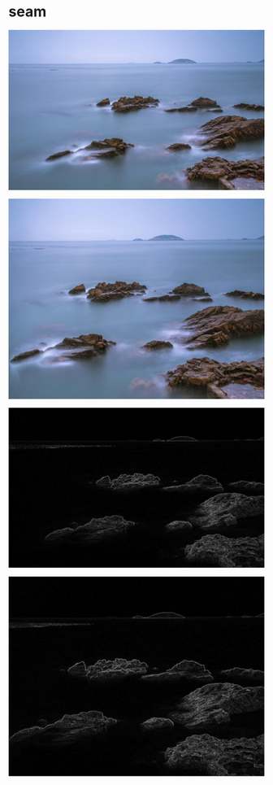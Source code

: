 # seam
![alt text](https://github.com/HoweZZH/SeamCarving/blob/master/testPicture/15.jpg?raw=true "original picture")

![alt text](https://github.com/HoweZZH/SeamCarving/blob/master/testPicture/processed.jpg?raw=true "original picture")

![alt text](https://github.com/HoweZZH/SeamCarving/blob/master/testPicture/OriginalEnergyGreyScale.jpg?raw=true "original picture")

![alt text](https://github.com/HoweZZH/SeamCarving/blob/master/testPicture/processedEnergyGreyScale.jpg?raw=true "original picture")
